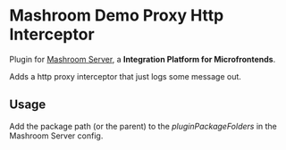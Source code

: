 
# Mashroom Demo Proxy Http Interceptor

Plugin for [Mashroom Server](https://www.mashroom-server.com), a **Integration Platform for Microfrontends**.

Adds a http proxy interceptor that just logs some message out.

## Usage

Add the package path (or the parent) to the *pluginPackageFolders* in the Mashroom Server config.
